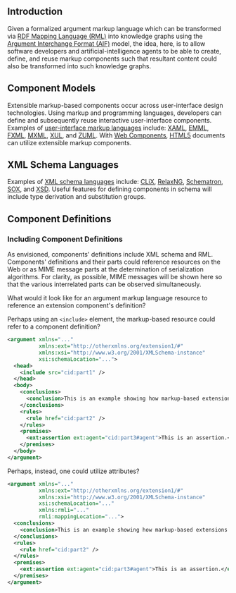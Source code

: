 ## Introduction

Given a formalized argument markup language which can be transformed via [RDF Mapping Language (RML)](https://rml.io/specs/rml/) into knowledge graphs using the [Argument Interchange Format (AIF)](https://en.wikipedia.org/wiki/Argument_Interchange_Format) model, the idea, here, is to allow software developers and artificial-intelligence agents to be able to create, define, and reuse markup components such that resultant content could also be transformed into such knowledge graphs.

## Component Models

Extensible markup-based components occur across user-interface design technologies. Using markup and programming languages, developers can define and subsequently reuse interactive user-interface components. Examples of [user-interface markup languages](https://en.wikipedia.org/wiki/Comparison_of_user_interface_markup_languages) include: [XAML](https://en.wikipedia.org/wiki/Extensible_Application_Markup_Language), [EMML](https://en.wikipedia.org/wiki/Enterprise_Mashup_Markup_Language), [FXML](https://en.wikipedia.org/wiki/FXML), [MXML](https://en.wikipedia.org/wiki/MXML), [XUL](https://en.wikipedia.org/wiki/XUL), and [ZUML](https://en.wikipedia.org/wiki/ZUML). With [Web Components](https://en.wikipedia.org/wiki/Web_Components), [HTML5](https://en.wikipedia.org/wiki/HTML5) documents can utilize extensible markup components.

## XML Schema Languages

Examples of [XML schema languages](https://en.wikipedia.org/wiki/XML_schema#Languages) include: [CLiX](https://en.wikipedia.org/wiki/CLiX_(markup)), [RelaxNG](https://en.wikipedia.org/wiki/RELAX_NG), [Schematron](https://en.wikipedia.org/wiki/Schematron), [SOX](https://www.w3.org/TR/NOTE-SOX/), and [XSD](https://en.wikipedia.org/wiki/XML_Schema_(W3C)). Useful features for defining components in schema will include type derivation and substitution groups.

## Component Definitions

### Including Component Definitions

As envisioned, components' definitions include XML schema and RML. Components' definitions and their parts could reference resources on the Web or as MIME message parts at the determination of serialization algorithms. For clarity, as possible, MIME messages will be shown here so that the various interrelated parts can be observed simultaneously.

What would it look like for an argument markup language resource to reference an extension component's definition?

Perhaps using an `<include>` element, the markup-based resource could refer to a component definition?

```xml
<argument xmlns="..."
          xmlns:ext="http://otherxmlns.org/extension1/#"
          xmlns:xsi="http://www.w3.org/2001/XMLSchema-instance"
          xsi:schemaLocation="...">
  <head>
    <include src="cid:part1" />
  </head>
  <body>
    <conclusions>
      <conclusion>This is an example showing how markup-based extensions could be used.</conclusion>
    </conclusions>
    <rules>
      <rule href="cid:part2" />
    </rules>
    <premises>
      <ext:assertion ext:agent="cid:part3#agent">This is an assertion.</ext:assertion>
    </premises>
  </body>
</argument>
```

Perhaps, instead, one could utilize attributes?

```xml
<argument xmlns="..."
          xmlns:ext="http://otherxmlns.org/extension1/#"
          xmlns:xsi="http://www.w3.org/2001/XMLSchema-instance"
          xsi:schemaLocation="..."
          xmlns:rmli="..."
          rmli:mappingLocation="...">
  <conclusions>
    <conclusion>This is an example showing how markup-based extensions could be used.</conclusion>
  </conclusions>
  <rules>
    <rule href="cid:part2" />
  </rules>
  <premises>
    <ext:assertion ext:agent="cid:part3#agent">This is an assertion.</ext:assertion>
  </premises>
</argument>
```
